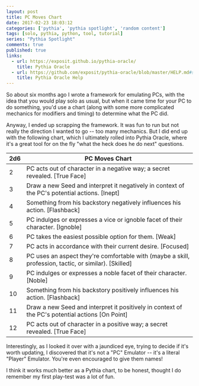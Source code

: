 ```yaml
---
layout: post
title: PC Moves Chart
date: 2017-02-23 18:03:12
categories: ['pythia', 'pythia spotlight', 'random content']
tags: [solo, pythia, python, tool, tutorial]
series: "Pythia Spotlight"
comments: true
published: true
links:
  - url: https://exposit.github.io/pythia-oracle/
    title: Pythia Oracle
  - url: https://github.com/exposit/pythia-oracle/blob/master/HELP.md#secrets--triggers
    title: Pythia Oracle Help
---
```


So about six months ago I wrote a framework for emulating PCs, with the idea that you would play solo as usual, but when it came time for your PC to do something, you'd use a chart (along with some more complicated mechanics for modifiers and timing) to determine what the PC did.

Anyway, I ended up scrapping the framework. It was fun to run but not really the direction I wanted to go -- too many mechanics. But I did end up with the following chart, which I ultimately rolled into Pythia Oracle, where it's a great tool for on the fly "what the heck does he do next" questions.

| 2d6 | PC Moves Chart |
| --- | -------------- |
2 |  PC acts out of character in a negative way; a secret revealed. [True Face]
3 |  Draw a new Seed and interpret it negatively in context of the PC's potential actions. [Inept]
4 |  Something from his backstory negatively influences his action. [Flashback]
5 |  PC indulges or expresses a vice or ignoble facet of their character. [Ignoble]
6 |  PC takes the easiest possible option for them. [Weak]
7 |  PC acts in accordance with their current desire. [Focused]
8 |  PC uses an aspect they're comfortable with (maybe a skill, profession, tactic, or similar). [Skilled]
9 |  PC indulges or expresses a noble facet of their character. [Noble]
10 |  Something from his backstory positively influences his action. [Flashback]
11 |  Draw a new Seed and interpret it positively in context of the PC's potential actions [On Point]
12 |  PC acts out of character in a positive way; a secret revealed. [True Face]

Interestingly, as I looked it over with a jaundiced eye, trying to decide if it's worth updating, I discovered that it's not a "PC" Emulator -- it's a literal "Player" Emulator. You're even encouraged to give them names!

I think it works much better as a Pythia chart, to be honest, thought I do remember my first play-test was a lot of fun.

